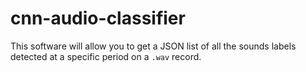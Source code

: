# cnn-audio-classifier
This software will allow you to get a JSON list of all the sounds labels detected at a specific period on a `.wav` record.
